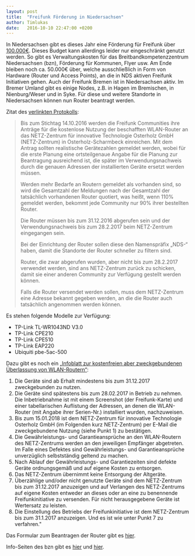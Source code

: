 ```yaml
---
layout: post
title:  "Freifunk Förderung in Niedersachsen"
author: Timlukas
date:   2016-10-10 22:47:00 +0200
---
```

In Niedersachsen gibt es dieses Jahr eine Förderung für Freifunk über [100.000€](http://www.mw.niedersachsen.de/aktuelles/presseinformationen/wirtschaftsministerium-foerdert-freifunk-initiativen-im-land--142482.html).
Dieses Budget kann allerdings leider nur eingeschränkt genutzt werden.
So gibt es Verwaltungskosten für das Breitbandkompetenzzentrum Niedersachsen (bzn), Förderung für Kommunen, Flyer usw.
Am Ende bleiben noch ca. 50.000€ über, welche ausschließlich in Form von Hardware (Router und Access Points), an die in NDS aktiven Freifunk Initiativen gehen.
Auch der Freifunk Bremen ist in Niedersachsen aktiv. Im Bremer Umland gibt es einige Nodes, z.B. in Hagen im Bremischen, in Nienburg/Weser und in Syke.
Für diese und weitere Standorte in Niedersachsen können nun Router beantragt werden.

Zitat des [verlinkten Protokolls](https://cloud.bremen.freifunk.net/index.php/s/YUtWymrHw6iZVFk):

> Bis zum Stichtag 14.10.2016 werden die Freifunk Communities ihre Anträge für die kostenlose Nutzung der beschafften WLAN-Router an das NETZ-Zentrum für innovative Technologie Osterholz GmbH (NETZ-Zentrum) in Osterholz-Scharmbeck einreichen. Mit dem Antrag sollten realistische Gerätezahlen gemeldet werden, wobei für die erste Planung eine ortsteilgenaue Angabe für die Planung zur Beantragung ausreichend ist, die später im Verwendungsnachweis durch die genauen Adressen der installierten Geräte ersetzt werden müssen.
>
> Werden mehr Bedarfe an Routern gemeldet als vorhanden sind, so wird die Gesamtzahl der Meldungen nach der Gesamtzahl der tatsächlich vorhandenen Router quotiert, was heißt, wenn 110% gemeldet werden,  bekommt jede Community nur 90% ihrer bestellten Router.
>
> Die Router müssen bis zum 31.12.2016 abgerufen sein und der Verwendungsnachweis bis zum 28.2.2017 beim NETZ-Zentrum eingegangen sein. 
>
> Bei der Einrichtung der Router sollen diese den Namenspräfix  „NDS-“ haben, damit die Standorte der Router schneller zu filtern sind.
>
> Router, die zwar abgerufen wurden, aber nicht bis zum 28.2.2017 verwendet werden, sind ans NETZ-Zentrum zurück zu schicken, damit sie einer anderen Community zur Verfügung gestellt werden können.
>
> Falls die Router versendet werden sollen, muss dem NETZ-Zentrum eine Adresse bekannt gegeben werden, an die die Router auch tatsächlich angenommen werden können.

Es stehen folgende Modelle zur Verfügung:

* TP-Link TL-WR1043ND V3.0
* TP-Link CPE210
* TP-Link CPE510
* TP-Link EAP220
* Ubiquiti pbe-5ac-500

Dazu gibt es noch ein
[„Infoblatt zur kostenfreien aber zweckgebundenen Überlassung von WLAN-Routern“](https://cloud.bremen.freifunk.net/index.php/s/NduTBLKUADA5EVb):

1. Die Geräte sind ab Erhalt mindestens bis zum 31.12.2017 zweckgebunden zu nutzen.
2. Die Geräte sind spätestens bis zum 28.02.2017 in Betrieb zu nehmen. Die Inbetriebnahme ist mit einem Screenshot (der Freifunk-Karte) und einer tabellarischen Auflistung der Adressen, an denen die WLAN-Router (mit Angabe ihrer Serien-Nr.) installiert wurden, nachzuweisen.
3. Bis zum 15.01.2018 ist dem NETZ-Zentrum für innovative Technologie Osterholz GmbH (im Folgenden kurz NETZ-Zentrum) per E-Mail die zweckgebundene Nutzung (siehe Punkt 1) zu bestätigen.
4. Die Gewährleistungs- und Garantieansprüche an den WLAN-Routern des NETZ-Zentrums werden an den jeweiligen Empfänger abgetreten. Im Falle eines Defektes sind Gewährleistungs- und Garantieansprüche unverzüglich selbstständig geltend zu machen.
5. Nach Ablauf der Gewährleistungs- und Garantiezeiten sind defekte Geräte ordnungsgemäß und auf eigene Kosten zu entsorgen.
6. Das NETZ-Zentrum übernimmt keine Entsorgung der Altgeräte.
7. Überzählige und/oder nicht genutzte Geräte sind dem NETZ-Zentrum bis zum 31.12.2017 anzuzeigen und auf Verlangen des NETZ-Zentrums auf eigene Kosten entweder an dieses oder an eine zu benennende Freifunkinitiative zu versenden. Für nicht herausgegebene Geräte ist Wertersatz zu leisten.
8. Die Einstellung des Betriebs der Freifunkinitiative ist dem NETZ-Zentrum bis zum 31.1.2017 anzuzeigen. Und es ist wie unter Punkt 7 zu verfahren."

Das Formular zum Beantragen der Router gibt es [hier](https://cloud.bremen.freifunk.net/index.php/s/NduTBLKUADA5EVb).

Info-Seiten des bzn gibt es [hier](http://www.breitband-niedersachsen.de/index.php?id=674) und [hier](http://www.breitband-niedersachsen.de/index.php?id=680).
